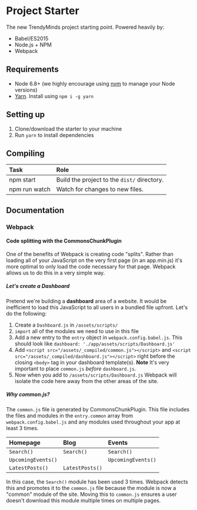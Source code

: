 # Project Starter
The new TrendyMinds project starting point. Powered heavily by:

* Babel/ES2015
* Node.js + NPM
* Webpack

## Requirements
* Node 6.8+ (we highly encourage using [nvm](https://github.com/creationix/nvm) to manage your Node versions)
* [Yarn](https://yarnpkg.com/). Install using `npm i -g yarn`

## Setting up
1. Clone/download the starter to your machine
2. Run `yarn` to install dependencies

## Compiling
| Task          | Role                                              |
|:--------------|:--------------------------------------------------|
| npm start     | Build the project to the `dist/` directory.       |
| npm run watch | Watch for changes to new files.                   |

## Documentation

### Webpack

#### Code splitting with the CommonsChunkPlugin
One of the benefits of Webpack is creating code "splits". Rather than loading all of your JavaScript on the very first page (in an app.min.js) it's more optimal to only load the code necessary for that page. Webpack allows us to do this in a very simple way.

##### Let's create a Dashboard
Pretend we're building a **dashboard** area of a website. It would be inefficient to load this JavaScript to all users in a bundled file upfront. Let's do the following:

1. Create a `Dashboard.js` in `/assets/scripts/`
2. `import` all of the modules we need to use in this file
3. Add a new entry to the `entry` object in `webpack.config.babel.js`. This should look like `dashboard: './app/assets/scripts/Dashboard.js'`
4. Add `<script src="/assets/_compiled/common.js"></script>` and `<script src="/assets/_compiled/dashboard.js"></script>` right before the closing `<body>` tag in your dashboard template(s). **Note** It's very important to place `common.js` _before_ `dashboard.js`.
5. Now when you add to `/assets/scripts/Dashboard.js` Webpack will isolate the code here away from the other areas of the site.

##### Why common.js?
The `common.js` file is generated by CommonsChunkPlugin. This file includes the files and modules in the `entry.common` array from `webpack.config.babel.js` and any modules used throughout your app at least 3 times.

| Homepage           | Blog               | Events             |
|:-------------------|:-------------------|:-------------------|
| `Search()`         | `Search()`         | `Search()`         |
| `UpcomingEvents()` |                    | `UpcomingEvents()` |
| `LatestPosts()`    | `LatestPosts()`    |                    |

In this case, the `Search()` module has been used 3 times. Webpack detects this and promotes it to the `common.js` file because the module is now a "common" module of the site. Moving this to `common.js` ensures a user doesn't download this module multiple times on multiple pages.
